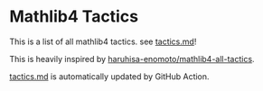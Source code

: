 # Mathlib4 Tactics

This is a list of all mathlib4 tactics. see [tactics.md](./tactics.md)!

This is heavily inspired by [haruhisa-enomoto/mathlib4-all-tactics](https://github.com/haruhisa-enomoto/mathlib4-all-tactics).

[tactics.md](./tactics.md) is automatically updated by GitHub Action.
